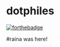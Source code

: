 # dotphiles

[![forthebadge](https://forthebadge.com/images/badges/you-didnt-ask-for-this.svg)](https://GitHub.com/notacoder69/dotphiles)


#raina was here!
